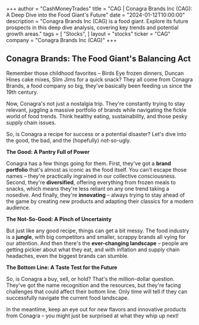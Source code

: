 +++
author = "CashMoneyTrades"
title = "CAG |  Conagra Brands Inc (CAG): A Deep Dive into the Food Giant's Future"
date = "2024-01-12T10:00:00"
description = "Conagra Brands Inc (CAG) is a food giant. Explore its future prospects in this deep dive analysis, covering key trends and potential growth areas."
tags = [
"Stocks",
]
layout = "stocks"
ticker = "CAG"
company = "Conagra Brands Inc (CAG)"
+++
        


## Conagra Brands: The Food Giant's Balancing Act

Remember those childhood favorites – Birds Eye frozen dinners, Duncan Hines cake mixes, Slim Jims for a quick snack?  They all come from Conagra Brands, a food company so big, they've basically been feeding us since the 19th century. 

Now, Conagra's not just a nostalgia trip. They're constantly trying to stay relevant, juggling a massive portfolio of brands while navigating the fickle world of food trends. Think healthy eating, sustainability, and those pesky supply chain issues.

So, is Conagra a recipe for success or a potential disaster? Let's dive into the good, the bad, and the (hopefully) not-so-ugly.

**The Good:  A Pantry Full of Power**

Conagra has a few things going for them. First, they've got a **brand portfolio** that's almost as iconic as the food itself. You can't escape those names – they're practically ingrained in our collective consciousness. Second, they're **diversified**, offering everything from frozen meals to snacks, which means they're less reliant on any one trend taking a nosedive.  And finally, they're **innovating** –  always trying to stay ahead of the game by creating new products and adapting their classics for a modern audience. 

**The Not-So-Good: A Pinch of Uncertainty**

But just like any good recipe, things can get a bit messy. The food industry is a **jungle**, with big competitors and smaller, scrappy brands all vying for our attention. And then there's the **ever-changing landscape** –  people are getting pickier about what they eat, and with inflation and supply chain headaches, even the biggest brands can stumble. 

**The Bottom Line:  A Taste Test for the Future**

So, is Conagra a buy, sell, or hold?  That's the million-dollar question.  They've got the name recognition and the resources, but they're facing challenges that could affect their bottom line. Only time will tell if they can successfully navigate the current food landscape.

In the meantime, keep an eye out for new flavors and innovative products from Conagra –  you might just be surprised at what they whip up next! 

        